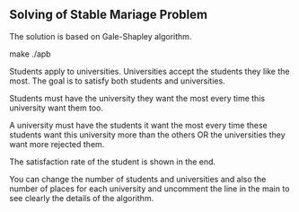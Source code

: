 ## Solving of Stable Mariage Problem

The solution is based on Gale-Shapley algorithm.


make
./apb


Students apply to universities. Universities accept the students they like the most. The goal is to satisfy both students and universities.

Students must have the university they want the most every time this university want them too.

A university must have the students it want the most every time these students want this university more than the others OR the universities they want more rejected them.

The satisfaction rate of the student is shown in the end.

You can change the number of students and universities and also the number of places for each university and uncomment the line in the main to see clearly the details of the algorithm.